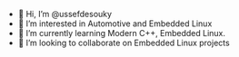 - 👋 Hi, I’m @ussefdesouky
- 👀 I’m interested in Automotive and Embedded Linux
- 🌱 I’m currently learning Modern C++, Embedded Linux.
- 💞️ I’m looking to collaborate on Embedded Linux projects

<!---
ussefdesouky/ussefdesouky is a ✨ special ✨ repository because its `README.md` (this file) appears on your GitHub profile.
You can click the Preview link to take a look at your changes.
--->
